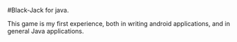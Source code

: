 #Black-Jack for java.

This game is my first experience, both in writing android applications, and in general Java applications. 
